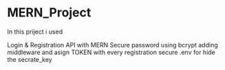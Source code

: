 # MERN_Project

In this priject i used

Login & Registration API with MERN 
Secure password using bcrypt
adding middleware and asign TOKEN with every registration
secure .env for hide the secrate_key

